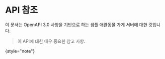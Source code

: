 # API 참조

이 문서는 OpenAPI 3.0 사양을 기반으로 하는 샘플 애완동물 가게 서버에 대한 것입니다.

> 이 API에 대한 매우 중요한 참고 사항.
>
{style="note"}
